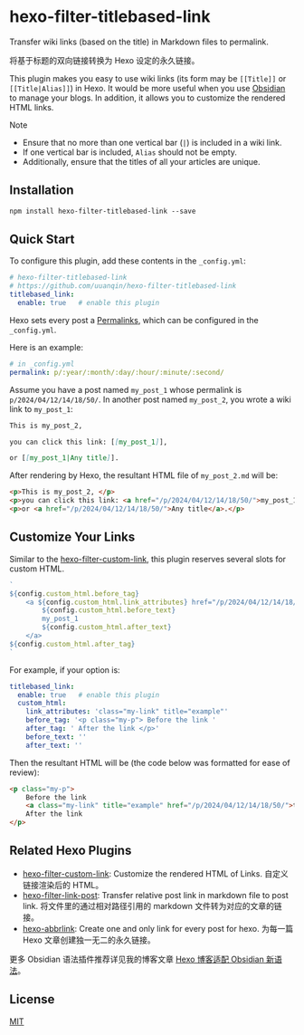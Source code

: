 # hexo-filter-titlebased-link

Transfer wiki links (based on the title) in Markdown files to permalink.

将基于标题的双向链接转换为 Hexo 设定的永久链接。

This plugin makes you easy to use wiki links (its form may be `[[Title]]` or `[[Title|Alias]]`) in Hexo.
It would be more useful when you use [Obsidian](https://obsidian.md/) to manage your blogs. 
In addition, it allows you to customize the rendered HTML links.

> [!NOTE]
> - Ensure that no more than one vertical bar (`|`) is included in a wiki link.
> - If one vertical bar is included, `Alias` should not be empty.
> - Additionally, ensure that the titles of all your articles are unique.

## Installation

```markdown
npm install hexo-filter-titlebased-link --save
```

## Quick Start

To configure this plugin, add these contents in the `_config.yml`:

```yaml
# hexo-filter-titlebased-link
# https://github.com/uuanqin/hexo-filter-titlebased-link
titlebased_link:
  enable: true   # enable this plugin
```

Hexo sets every post a [Permalinks](https://hexo.io/docs/permalinks.html), which can be configured in the `_config.yml`.

Here is an example:

```yaml
# in _config.yml
permalink: p/:year/:month/:day/:hour/:minute/:second/
```

Assume you have a post named `my_post_1` whose permalink is `p/2024/04/12/14/18/50/`. 
In another post named `my_post_2`, you wrote a wiki link to `my_post_1`:

```markdown
This is my_post_2, 

you can click this link: [[my_post_1]],

or [[my_post_1|Any title]].
```

After rendering by Hexo, the resultant HTML file of `my_post_2.md` will be:

```html
<p>This is my_post_2, </p>
<p>you can click this link: <a href="/p/2024/04/12/14/18/50/">my_post_1</a>,</p>
<p>or <a href="/p/2024/04/12/14/18/50/">Any title</a>.</p>
```

## Customize Your Links

Similar to the [hexo-filter-custom-link](https://github.com/uuanqin/hexo-filter-custom-link),
this plugin reserves several slots for custom HTML.

```js
`
${config.custom_html.before_tag}
    <a ${config.custom_html.link_attributes} href="/p/2024/04/12/14/18/50/">
        ${config.custom_html.before_text}
        my_post_1
        ${config.custom_html.after_text}
    </a>
${config.custom_html.after_tag}
`
```

For example, if your option is:

```yaml
titlebased_link:
  enable: true   # enable this plugin
  custom_html:
    link_attributes: 'class="my-link" title="example"'
    before_tag: '<p class="my-p"> Before the link '
    after_tag: ' After the link </p>'
    before_text: ''
    after_text: ''
```

Then the resultant HTML will be (the code below was formatted for ease of review):

```html
<p class="my-p"> 
    Before the link
    <a class="my-link" title="example" href="/p/2024/04/12/14/18/50/">this link</a>
    After the link 
</p>
```

## Related Hexo Plugins

- [hexo-filter-custom-link](https://github.com/uuanqin/hexo-filter-custom-link): Customize the rendered HTML of Links. 自定义链接渲染后的 HTML。
- [hexo-filter-link-post](https://github.com/tcatche/hexo-filter-link-post): Transfer relative post link in markdown file to post link. 
将文件里的通过相对路径引用的 markdown 文件转为对应的文章的链接。
- [hexo-abbrlink](https://github.com/Rozbo/hexo-abbrlink): Create one and only link for every post for hexo. 
为每一篇 Hexo 文章创建独一无二的永久链接。

更多 Obsidian 语法插件推荐详见我的博客文章 [Hexo 博客适配 Obsidian 新语法](https://blog.uuanqin.top/p/d4bc55f2/)。

## License

[MIT](./LICENSE)
